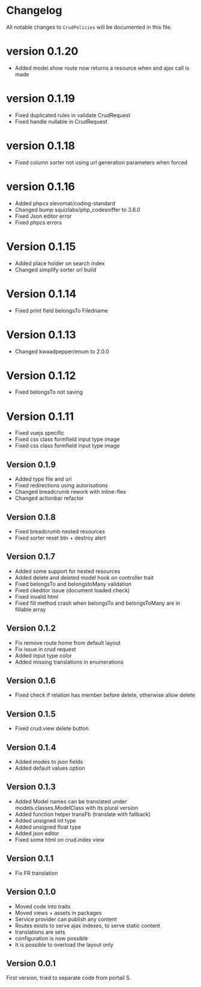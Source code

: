 # Changelog

All notable changes to `CrudPolicies` will be documented in this file.

# version 0.1.20
- Added model.show route now returns a resource when and ajax call is made

# version 0.1.19
- Fixed duplicated rules in validate CrudRequest
- Fixed handle nullable in CrudRequest

# version 0.1.18
- Fixed column sorter not using url generation parameters when forced

# version 0.1.16
- Added phpcs slevomat/coding-standard
- Changed bump squizlabs/php_codesniffer to 3.6.0
- Fixed Json editor error
- Fixed phpcs errors

# Version 0.1.15
- Added place holder on search index
- Changed simplify sorter url build

# Version 0.1.14
- Fixed print field belongsTo Filedname

# Version 0.1.13
- Changed kwaadpepper/enum to 2.0.0

# Version 0.1.12
-  Fixed belongsTo not saving

# Version 0.1.11
- Fixed vuejs specific
- Fixed css class formfield input type image
- Fixed css class formfield input type image

## Version 0.1.9
- Added type file and uri
- Fixed redirections using autorisations
- Changed breadcrumb rework with inline-flex
- Changed actionbar refactor

## Version 0.1.8
- Fixed breadcrumb nested resources
- Fixed sorter reset btn + destroy alert

## Version 0.1.7
- Added some support for nested resources
- Added delete and deleted model hook on controller trait
- Fixed belongsTo and belongstoMany validation
- Fixed ckeditor issue (document loaded check)
- Fixed invalid html
- Fixed fill method crash when belongsTo and belongsToMany are in fillable array

## Version 0.1.2
- Fix remove route home from default layout
- Fix issue in crud request
- Added input type color
- Added missing translations in enumerations

## Version 0.1.6
- Fixed check if relation has member before delete, otherwise allow delete

## Version 0.1.5
- Fixed crud.view delete button

## Version 0.1.4
- Added modes to json fields
- Added default values option

## Version 0.1.3
- Added Model names can be translated under models.classes.ModelClass with its plural version
- Added function helper transFb (translate with fallback)
- Added unsigned int type
- Added unsigned float type
- Added json editor
- Fixed some html on crud.index view

## Version 0.1.1
- Fix FR translation

## Version 0.1.0
- Moved code into traits
- Moved views + assets in packages
- Service provider can publish any content
- Routes exists to serve ajax indexes, to serve static content
- translations are sets
- configuration is now possible
- It is possible to overload the layout only
## Version 0.0.1
First version, tried to separate code from portail S.



